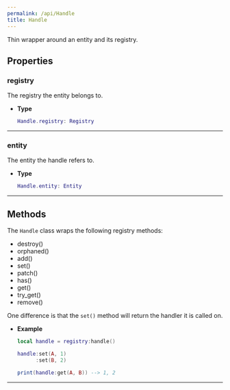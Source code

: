 ```yaml
---
permalink: /api/Handle
title: Handle
---
```


Thin wrapper around an entity and its registry.

## Properties

### registry

The registry the entity belongs to.

- **Type**

    ```lua
    Handle.registry: Registry
    ```

---

### entity

The entity the handle refers to.

- **Type**

    ```lua
    Handle.entity: Entity
    ```

---

## Methods

The `Handle` class wraps the following registry methods:

- destroy()
- orphaned()
- add()
- set()
- patch()
- has()
- get()
- try_get()
- remove()

One difference is that the `set()` method will return the handler it is called on.

- **Example**

    ```lua
    local handle = registry:handle()

    handle:set(A, 1)
          :set(B, 2)

    print(handle:get(A, B)) --> 1, 2
    ```

---

